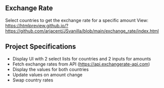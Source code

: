 ## Exchange Rate

Select countries to get the exchange rate for a specific amount
View: https://htmlpreview.github.io/?https://github.com/arjacent/JSvanilla/blob/main/exchange_rate/index.html

## Project Specifications

- Display UI with 2 select lists for countries and 2 inputs for amounts
- Fetch exchange rates from API (https://api.exchangerate-api.com)
- Display the values for both countries
- Update values on amount change
- Swap country rates
